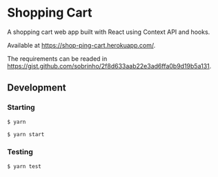 # Shopping Cart

A shopping cart web app built with React using Context API and hooks.

Available at https://shop-ping-cart.herokuapp.com/.

The requirements can be readed in https://gist.github.com/sobrinho/2f8d633aab22e3ad6ffa0b9d19b5a131.

## Development

### Starting
```sh
$ yarn
```
```sh
$ yarn start
```

### Testing
```sh
$ yarn test
```
